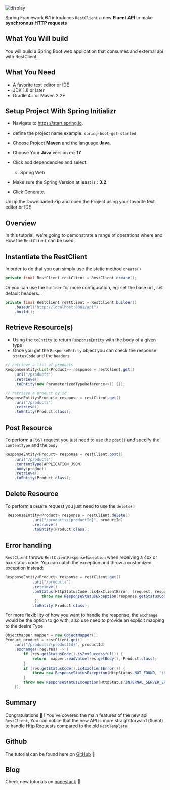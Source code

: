 ![display](https://repository-images.githubusercontent.com/711627154/862262a3-28a6-4111-b272-22ef96f6298f)

Spring Framework **6.1** introduces `RestClient` a new **Fluent API** to make **synchronous HTTP requests**

## What You Will build
You will build a Spring Boot web application that consumes and external api with RestClient.

## What You Need
- A favorite text editor or IDE
- JDK 1.8 or later
- Gradle 4+ or Maven 3.2+

## Setup Project With Spring Initializr

- Navigate to https://start.spring.io.

- define the project name example: `spring-boot-get-started`
- Choose Project **Maven** and the language  **Java**.
- Choose Your **Java** version ex: **17**
- Click add dependencies and select:
    - Spring Web
- Make sure the Spring Version at least is : **3.2**
- Click Generate.

Unzip the Downloaded Zip and open the Project using your favorite text editor or IDE

## Overview

In this tutorial, we’re going to demonstrate a range of operations where and How the `RestClient` can be used.


## Instantiate the RestClient

In order to do that you can simply use the static method `create()`

```java
private final RestClient restClient = RestClient.create();
```
Or you can use the `builder` for more configuration, eg: set the base url , set default headers...

```java
private final RestClient restClient = RestClient.builder()
    .baseUrl("http://localhost:8081/api")
    .build();
```

## Retrieve Resource(s)

- Using the `toEntity` to return `ResponseEntity` with the body of a given type
- Once you get the `ResponseEntity` object you can check the response `statusCode` and the `headers`

```java
// retrieve a list of products
ResponseEntity<List<Product>> response = restClient.get()
    .uri("/products")
    .retrieve()
    .toEntity(new ParameterizedTypeReference<>() {});
```

```java
// retrieve a product by id
ResponseEntity<Product> response = restClient.get()
    .uri("/products")
    .retrieve()
    .toEntity(Product.class);
```

## Post Resource

To perform a `POST` request you just need to use the `post()` and specify the `contentType` and the `body`
```java
ResponseEntity<Product> response = restClient.post()
    .uri("/products")
    .contentType(APPLICATION_JSON)
    .body(product)
    .retrieve()
    .toEntity(Product.class);
```

## Delete Resource

To perform a `DELETE` request you just need to use the `delete()`
```java
 ResponseEntity<Product> response = restClient.delete()
            .uri("/products/{productId}", productId)
            .retrieve()
            .toEntity(Product.class);
```

## Error handling

`RestClient` throws `RestClientResponseException` when receiving a 4xx or 5xx status code. You can catch the exception and throw a customized exception instead:

```java
ResponseEntity<Product> response = restClient.get()
            .uri("/products")
            .retrieve()
            .onStatus(HttpStatusCode::is4xxClientError, (request, response) -> {
                throw new ResponseStatusException(response.getStatusCode(), response.getHeaders())
             })
            .toEntity(Product.class);
```
For more flexibility of how you want to handle the response, the `exchange` would be the option to go with, 
also use need to provide an explicit mapping to the desire Type

```java
ObjectMapper mapper = new ObjectMapper();
Product product = restClient.get()
    .uri("/products/{productId}", productId)
    .exchange((req,res) -> {
        if (res.getStatusCode().is2xxSuccessful()) {
            return  mapper.readValue(res.getBody(), Product.class);
        }
        if (res.getStatusCode().is4xxClientError()) {
            throw new ResponseStatusException(HttpStatus.NOT_FOUND, "the product does not exist");
        }
        throw new ResponseStatusException(HttpStatus.INTERNAL_SERVER_ERROR, "something went wrong");
    });
```

## Summary

Congratulations 🎉 ! You've covered the main features of the new api `RestClient`, You can notice that the new API is more straightforward (fluent) to handle Http Requests compared to the old `RestTemplate`

## Github
The tutorial can be found here on [GitHub](https://github.com/nonestack-blog/spring-web-rest-client) 👋

## Blog

Check new tutorials on [nonestack](https://www.nonestack.com) 👋
